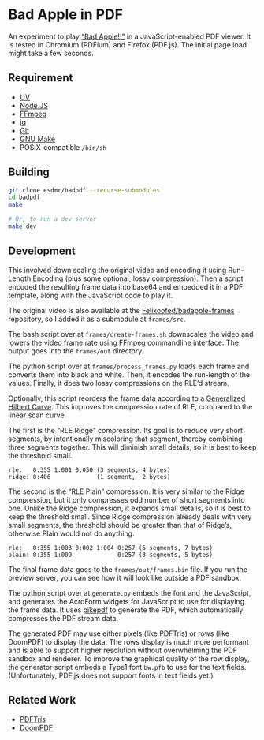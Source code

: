 # Bad Apple in PDF

An experiment to play [“Bad Apple!!”][bad-apple] in a JavaScript-enabled PDF
viewer. It is tested in Chromium (PDFium) and Firefox (PDF.js). The initial page
load might take a few seconds.

## Requirement

- [UV][uv]
- [Node.JS][nodejs]
- [FFmpeg][ffmpeg]
- [jq][jq]
- [Git][git]
- [GNU Make][make]
- POSIX-compatible `/bin/sh`

## Building

```sh
git clone esdmr/badpdf --recurse-submodules
cd badpdf
make

# Or, to run a dev server
make dev
```

## Development

This involved down scaling the original video and encoding it using
Run-Length Encoding (plus some optional, lossy compression). Then a script
encoded the resulting frame data into base64 and embedded it in a PDF template,
along with the JavaScript code to play it.

The original video is also available at the
[Felixoofed/badapple-frames][badapple-frames] repository, so I added it as a
submodule at `frames/src`.

The bash script over at `frames/create-frames.sh` downscales the video and
lowers the video frame rate using [FFmpeg][ffmpeg] commandline interface. The output goes
into the `frames/out` directory.

The python script over at `frames/process_frames.py` loads each frame and converts
them into black and white. Then, it encodes the run-length of the values.
Finally, it does two lossy compressions on the RLE’d stream.

Optionally, this script reorders the frame data according to a [Generalized
Hilbert Curve][gilbert]. This improves the compression rate of RLE, compared to
the linear scan curve.

The first is the “RLE Ridge” compression. Its goal is to reduce very short
segments, by intentionally miscoloring that segment, thereby combining three
segments together. This will diminish small details, so it is best to keep the
threshold small.

```
rle:   0:355 1:001 0:050 (3 segments, 4 bytes)
ridge: 0:406             (1 segment,  2 bytes)
```
The second is the “RLE Plain” compression. It is very similar to the Ridge
compression, but it only compresses odd number of short segments into one.
Unlike the Ridge compression, it expands small details, so it is best to keep
the threshold small. Since Ridge compression already deals with very small
segments, the threshold should be greater than that of Ridge’s, otherwise Plain
would not do anything.

```
rle:   0:355 1:003 0:002 1:004 0:257 (5 segments, 7 bytes)
plain: 0:355 1:009             0:257 (3 segments, 5 bytes)
```

The final frame data goes to the `frames/out/frames.bin` file. If you run the
preview server, you can see how it will look like outside a PDF sandbox.

The python script over at `generate.py` embeds the font and the JavaScript, and
generates the AcroForm widgets for JavaScript to use for displaying the frame
data. It uses [pikepdf][pikepdf] to generate the PDF, which automatically
compresses the PDF stream data.

The generated PDF may use either pixels (like PDFTris) or rows (like DoomPDF) to
display the data. The rows display is much more performant and is able to
support higher resolution without overwhelming the PDF sandbox and renderer. To
improve the graphical quality of the row display, the generator script embeds a
Type1 font `bw.pfb` to use for the text fields. (Unfortunately, PDF.js does not
support fonts in text fields yet.)

## Related Work

- [PDFTris][pdftris]
- [DoomPDF][doompdf]

[bad-apple]: https://www.youtube.com/watch?v=i41KoE0iMYU
[badapple-frames]: https://github.com/Felixoofed/badapple-frames
[pdftris]: https://github.com/ThomasRinsma/pdftris
[doompdf]: https://github.com/ading2210/doompdf
[uv]: https://docs.astral.sh/uv/
[ffmpeg]: https://www.ffmpeg.org/
[make]: https://www.gnu.org/software/make/
[git]: https://git-scm.com/
[gilbert]: https://github.com/jakubcerveny/gilbert
[nodejs]: https://nodejs.org/
[jq]: https://jqlang.github.io/jq/
[pikepdf]: https://pikepdf.readthedocs.io/
